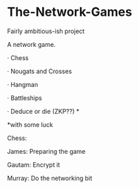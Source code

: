 # The-Network-Games
Fairly ambitious-ish project

A network game.

·	Chess

·	Nougats and Crosses

·	Hangman

·	Battleships

·	Deduce or die (ZKP??) *


*with some luck


Chess:


James: Preparing the game

Gautam: Encrypt it

Murray: Do the networking bit

